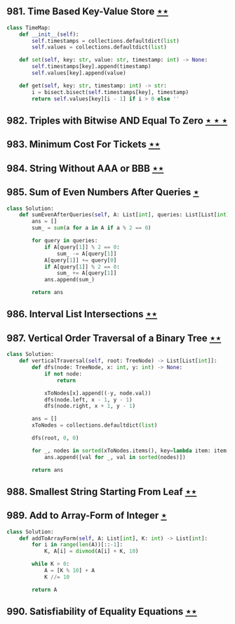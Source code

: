 ## 981. Time Based Key-Value Store [$\star\star$](https://leetcode.com/problems/time-based-key-value-store)

```python
class TimeMap:
    def __init__(self):
        self.timestamps = collections.defaultdict(list)
        self.values = collections.defaultdict(list)

    def set(self, key: str, value: str, timestamp: int) -> None:
        self.timestamps[key].append(timestamp)
        self.values[key].append(value)

    def get(self, key: str, timestamp: int) -> str:
        i = bisect.bisect(self.timestamps[key], timestamp)
        return self.values[key][i - 1] if i > 0 else ''
```

## 982. Triples with Bitwise AND Equal To Zero [$\star\star\star$](https://leetcode.com/problems/triples-with-bitwise-and-equal-to-zero)

## 983. Minimum Cost For Tickets [$\star\star$](https://leetcode.com/problems/minimum-cost-for-tickets)

## 984. String Without AAA or BBB [$\star\star$](https://leetcode.com/problems/string-without-aaa-or-bbb)

## 985. Sum of Even Numbers After Queries [$\star$](https://leetcode.com/problems/sum-of-even-numbers-after-queries)

```python
class Solution:
    def sumEvenAfterQueries(self, A: List[int], queries: List[List[int]]) -> List[int]:
        ans = []
        sum_ = sum(a for a in A if a % 2 == 0)

        for query in queries:
            if A[query[1]] % 2 == 0:
                sum_ -= A[query[1]]
            A[query[1]] += query[0]
            if A[query[1]] % 2 == 0:
                sum_ += A[query[1]]
            ans.append(sum_)

        return ans
```

## 986. Interval List Intersections [$\star\star$](https://leetcode.com/problems/interval-list-intersections)

## 987. Vertical Order Traversal of a Binary Tree [$\star\star$](https://leetcode.com/problems/vertical-order-traversal-of-a-binary-tree)

```python
class Solution:
    def verticalTraversal(self, root: TreeNode) -> List[List[int]]:
        def dfs(node: TreeNode, x: int, y: int) -> None:
            if not node:
                return

            xToNodes[x].append((-y, node.val))
            dfs(node.left, x - 1, y - 1)
            dfs(node.right, x + 1, y - 1)

        ans = []
        xToNodes = collections.defaultdict(list)

        dfs(root, 0, 0)

        for _, nodes in sorted(xToNodes.items(), key=lambda item: item[0]):
            ans.append([val for _, val in sorted(nodes)])

        return ans
```

## 988. Smallest String Starting From Leaf [$\star\star$](https://leetcode.com/problems/smallest-string-starting-from-leaf)

## 989. Add to Array-Form of Integer [$\star$](https://leetcode.com/problems/add-to-array-form-of-integer)

```python
class Solution:
    def addToArrayForm(self, A: List[int], K: int) -> List[int]:
        for i in range(len(A))[::-1]:
            K, A[i] = divmod(A[i] + K, 10)

        while K > 0:
            A = [K % 10] + A
            K //= 10

        return A
```

## 990. Satisfiability of Equality Equations [$\star\star$](https://leetcode.com/problems/satisfiability-of-equality-equations)
